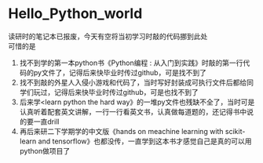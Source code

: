 # Hello_Python_world
读研时的笔记本已报废，今天有空将当初学习时敲的代码挪到此处  
可惜的是  
1. 找不到学的第一本python书《Python编程 : 从入门到实践》时敲的第一行代码的py文件了，记得后来快毕业时传过github，可是找不到了
2. 找不到敲的外星人入侵小游戏和代码了，当时写好封装成可执行文件后都给同学们玩过，记得后来快毕业时传过github，可是也找不到了
3. 后来学<learn python the hard way》的一堆py文件也残缺不全了，当时可是认真听着配套英文讲解，一行一行看英文书，认真做每道题的，还记得书中说的要一直drill
4. 再后来研二下学期学的中文版《hands on meachine learning with scikit-learn and tensorflow》也都没传，一直学到这本书才感觉自己是真的可以用python做项目了
